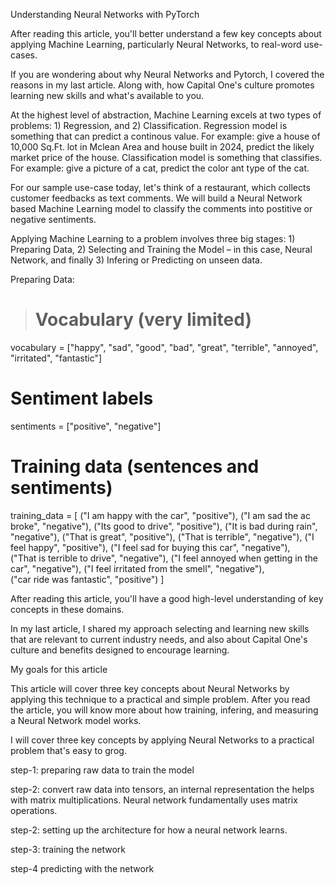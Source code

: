 Understanding Neural Networks with PyTorch

After reading this article, you'll better understand a few key concepts about applying Machine Learning, particularly Neural Networks, to real-word use-cases. 

If you are wondering about why Neural Networks and Pytorch, I covered the reasons in my last article. Along with, how Capital One's culture promotes learning new skills and what's available to you. 

At the highest level of abstraction, Machine Learning excels at two types of problems: 1) Regression, and 2) Classification. Regression model is something that can predict a continous value. For example: give a house of 10,000 Sq.Ft. lot in Mclean Area and house built in 2024, predict the likely market price of the house. Classification model is something that classifies. For example: give a picture of a cat, predict the color ant type of the cat. 

For our sample use-case today, let's think of a restaurant, which collects customer feedbacks as text comments. We will build a Neural Network based Machine Learning model to classify the comments into postitive or negative sentiments. 

Applying Machine Learning to a problem involves three big stages: 1) Preparing Data, 2) Selecting and Training the Model – in this case, Neural Network, and finally 3) Infering or Predicting on unseen data. 

Preparing Data:


> # Vocabulary (very limited)
vocabulary = ["happy", "sad", "good", "bad", "great", "terrible", "annoyed", "irritated", "fantastic"]

# Sentiment labels
sentiments = ["positive", "negative"]

# Training data (sentences and sentiments)
training_data = [
    ("I am happy with the car", "positive"),
    ("I am sad the ac broke", "negative"),
    ("Its good to drive", "positive"),
    ("It is bad during rain", "negative"),
    ("That is great", "positive"),
    ("That is terrible", "negative"),
    ("I feel happy", "positive"),
    ("I feel sad for buying this car", "negative"),    
    ("That is terrible to drive", "negative"),
    ("I feel annoyed when getting in the car", "negative"),
    ("I feel irritated from the smell", "negative"),    
    ("car ride was fantastic", "positive")
]












After reading this article, you'll have a good high-level understanding of key concepts in these domains. 






In my last article, I shared my approach selecting and learning new skills that are relevant to current industry needs, and also about Capital One's culture and benefits designed to encourage learning. 

My goals for this article

This article will cover three key concepts about Neural Networks by applying this technique to a practical and simple problem. After you read the article, you will know more about how training, infering, and measuring a Neural Network model works. 















I will cover three key concepts by applying Neural Networks to a practical problem that's easy to grog.  












step-1: preparing raw data to train the model

step-2: convert raw data into tensors, an internal representation the helps with matrix multiplications.
Neural network fundamentally uses matrix operations. 


step-2: setting up the architecture for how a neural network learns.

step-3: training the network

step-4 predicting with the network